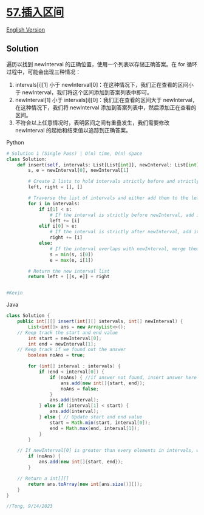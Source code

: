 # [57.插入区间](https://leetcode.com/problems/insert-interval/)

[English Version](/Solution/0057_Insert_Interval.md)

## Solution

遍历以找到 newInterval 的正确位置，使用一个列表以存储正确答案。在 for 循环过程中，可能会出现三种情况：

1. intervals[i][1] 小于 newInterval[0]：在这种情况下，我们正在查看的区间小于 newInterval，我们将这个区间添加到答案列表中即可。
2. newInterval[1] 小于 intervals[i][0]：我们正在查看的区间大于 newInterval，在这种情况下，我们将 newInterval 添加到答案列表中，然后添加正在查看的区间。
3. 不符合以上任意情况时，表明区间之间有重叠发生，我们需要修改 newInterval 的起始和结束值以追踪到正确答案。

Python

```python
# Solution 1 (Single Pass) | O(n) time, O(n) space
class Solution:
    def insert(self, intervals: List[List[int]], newInterval: List[int]) -> List[List[int]]:
        s, e = newInterval[0], newInterval[1]

        # Create 2 lists to hold intervals strictly before and strictly after the newInterval
        left, right = [], []

        # Traverse the list of intervals and either add them to the left/right lists or merge overlapping ones
        for i in intervals:
            if i[1] < s:
                # If the interval is strictly before newInterval, add it to the left half
                left += [i]
            elif i[0] > e:
                # If the interval is strictly after newInterval, add it to the right half
                right += [i]
            else:
                # If the interval overlaps with newInterval, merge them by updating newInterval
                s = min(s, i[0])
                e = max(e, i[1])

        # Return the new interval list
        return left + [[s, e]] + right


#Kevin
```

Java

```java
class Solution {
    public int[][] insert(int[][] intervals, int[] newInterval) {
        List<int[]> ans = new ArrayList<>();
	// Keep track the start and end value
        int start = newInterval[0];
        int end = newInterval[1];
	// Keep track if we found out the answer
        boolean noAns = true;

        for (int[] interval : intervals) {
            if (end < interval[0]) {
                if (noAns) { //if answer not found, insert answer here
                    ans.add(new int[]{start, end});
                    noAns = false;
                }
                ans.add(interval);
            } else if (interval[1] < start) {
                ans.add(interval);
            } else { // Update start and end value
                start = Math.min(start, interval[0]);
                end = Math.max(end, interval[1]);
            }
        }

	// If newInterval[0] is greater than every elements in intervals, we need to add it on the end
        if (noAns) {
            ans.add(new int[]{start, end});
        }

	// Return a int[][]
        return ans.toArray(new int[ans.size()][]);
    }
}

//Tong, 9/14/2023
```
